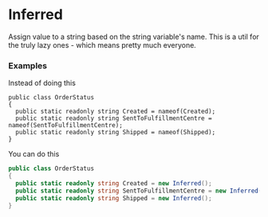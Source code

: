 # Inferred
Assign value to a string based on the string variable's name. This is a util for the truly lazy ones - which means pretty much everyone.

### Examples

Instead of doing this  

```chsarp
public class OrderStatus
{
  public static readonly string Created = nameof(Created);
  public static readonly string SentToFulfillmentCentre = nameof(SentToFulfillmentCentre);
  public static readonly string Shipped = nameof(Shipped);
}
```

You can do this

```csharp
public class OrderStatus
{
  public static readonly string Created = new Inferred();
  public static readonly string SentToFulfillmentCentre = new Inferred();
  public static readonly string Shipped = new Inferred();
}
```
